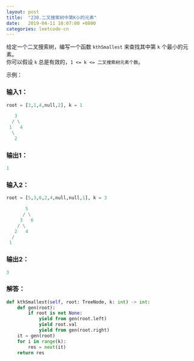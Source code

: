 ```yaml
---
layout: post
title:  "230.二叉搜索树中第K小的元素"
date:   2019-04-11 10:07:00 +0800
categories: leetcode-cn
---
```

给定一个二叉搜索树，编写一个函数 `kthSmallest` 来查找其中第 `k` 个最小的元素。  
你可以假设 `k` 总是有效的，`1 <= k <= 二叉搜索树元素个数`。

示例：  

### 输入1：

```python
root = [3,1,4,null,2], k = 1

   3
  / \
 1   4
  \
   2
```

### 输出1：

```python
1
```

### 输入2：

```python
root = [5,3,6,2,4,null,null,1], k = 3

       5
      / \
     3   6
    / \
   2   4
  /
 1
```

### 输出2：

```python
3
```

### 解答：  

```python
def kthSmallest(self, root: TreeNode, k: int) -> int:
    def gen(root):
        if root is not None:
            yield from gen(root.left)
            yield root.val
            yield from gen(root.right)
    it = gen(root)
    for i in range(k):
        res = next(it)
    return res
```